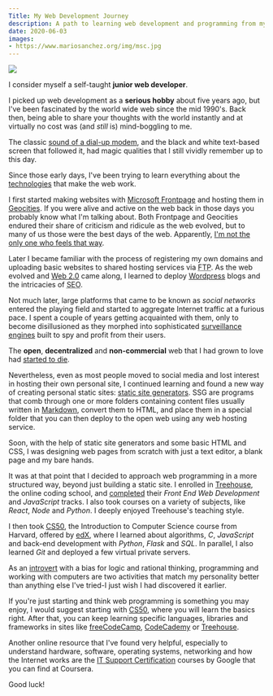 ```yaml
---
Title: My Web Development Journey
description: A path to learning web development and programming from my own experience
date: 2020-06-03
images:
- https://www.mariosanchez.org/img/msc.jpg
---
```


<img src="/img/jersey.jpg" class="gallery medium">

I consider myself a self-taught **junior web developer**. 

I picked up web development as a **serious hobby** about five years ago, but I've been fascinated by the world wide web since the mid 1990's. Back then, being able to share your thoughts with the world instantly and at virtually no cost was (and *still* is) mind-boggling to me. 

The classic [sound of a dial-up modem](https://www.youtube.com/watch?v=ckc6XSSh52w), and the black and white text-based screen that followed it, had magic qualities that I still vividly remember up to this day. 

Since those early days, I've been trying to learn everything about the [technologies](https://cs50.harvard.edu/technology/2017/) that make the web work. 

I first started making websites with [Microsoft Frontpage](https://en.wikipedia.org/wiki/Microsoft_FrontPage) and hosting them in [Geocities](https://www.citylab.com/life/2019/01/geocities-archive-netscape-browser-first-web-suburbs-aol/580285/). If you were alive and active on the web back in those days you probably know what I'm talking about. Both Frontpage and Geocities endured their share of criticism and ridicule as the web evolved, but to many of us those were the best days of the web. Apparently, [I'm not the only one who feels that way](https://neustadt.fr/essays/the-small-web/).

Later I became familiar with the process of registering my own domains and uploading basic websites to shared hosting services via <abbr title="File Transfer Protocol">FTP</abbr>. As the web evolved and [Web 2.0](https://www.cbsnews.com/news/what-is-web-20/) came along, I learned to deploy [Wordpress](https://wordpress.org/) blogs and the intricacies of <abbr title="Search Engine Optimization">SEO</abbr>.  

Not much later, large platforms that came to be known as *social networks* entered the playing field and started to aggregate Internet traffic at a furious pace. I spent a couple of years getting acquainted with them, only to become disillusioned as they morphed into sophisticated [surveillance engines](https://nomasters.io/posts/nonparticipation/) built to spy and profit from their users. 

The **open**, **decentralized** and **non-commercial** web that I had grown to love had [started to die](https://staltz.com/the-web-began-dying-in-2014-heres-how.html).

Nevertheless, even as most people moved to social media and lost interest in hosting their own personal site, I continued learning and found a new way of creating personal static sites: [static site generators](https://www.sitepoint.com/static-site-generators/).  SSG are programs that comb through one or more folders containing content files usually written in [Markdown](https://daringfireball.net/projects/markdown/), convert them to HTML, and place them in a special folder that you can then deploy to the open web using any web hosting service.  

Soon, with the help of static site generators and some basic HTML and CSS, I was designing web pages from scratch with just a text editor, a blank page and my bare hands. 

It was at that point that I decided to approach web programming in a more structured way, beyond just building a static site. I enrolled in [Treehouse](https://teamtreehouse.com), the online coding school, and [completed](https://teamtreehouse.com/mariosanchezcarrion) their *Front End Web Development* and *JavaScript* tracks. I also took courses on a variety of subjects, like *React*, *Node* and *Python*. I deeply enjoyed Treehouse's teaching style. 

I then took [CS50](https://www.edx.org/course/cs50s-introduction-to-computer-science), the Introduction to Computer Science course from Harvard, offered by [edX](https://edx.org), where I learned about algorithms, *C*, *JavaScript* and back-end development with *Python*, *Flask* and *SQL*. In parallel, I also learned *Git* and deployed a few virtual private servers. 

As an [introvert](https://www.16personalities.com/intj-personality) with a bias for logic and rational thinking, programming and working with computers are two activities that match my personality better than anything else I've tried-I just wish I had discovered it earlier. 

If you're just starting and think web programming is something you may enjoy, I would suggest starting with [CS50](https://www.edx.org/course/cs50s-introduction-to-computer-science), where you will learn the basics right. After that, you can keep learning specific languages, libraries and frameworks in sites like [freeCodeCamp](https://freecodecamp.com), [CodeCademy](https://codecademy.com) or [Treehouse](https://teamtreehouse). 

Another online resource that I've found very helpful, especially to understand hardware, software, operating systems, networking and how the Internet works are the [IT Support Certification](https://www.coursera.org/professional-certificates/google-it-support) courses by Google that you can find at Coursera.

Good luck!


